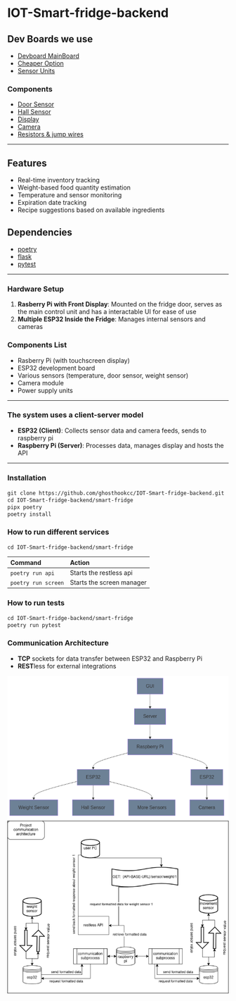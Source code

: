 # IOT-Smart-fridge-backend

## Dev Boards we use 

* [Devboard MainBoard](https://www.raspberrypi.com/products/raspberry-pi-5/)
* [Cheaper Option](https://www.raspberrypi.com/)
* [Sensor Units](https://www.espressif.com/en/products/socs/esp32)
### Components
* [Door Sensor](https://www.kjell.com/se/produkter/smarta-hem/smarta-sensorer/smarta-magnetkontakter/tp-link-tapo-t110-magnetsensor-p65257)
* [Hall Sensor](https://www.elfa.se/sv/givare/hall-och-reed-sensorer/halleffektsensorer/c/cat-DNAV_PL_130601)
* [Display](https://www.amazon.se/s?k=Raspberry+Pi+Screen+7+inch+DSI+Touch+Screen&crid=3PAK537A9J8W&sprefix=raspberry+pi+screen+7+inch+dsi+touch+screen%2Caps%2C117&ref=nb_sb_noss)
* [Camera](https://www.electrokit.com/en/esp32-cam-utvecklingskort-med-wifi-och-kamera)
* [Resistors & jump wires](https://www.digikey.se/?gclsrc=aw.ds&&utm_adgroup=General&utm_source=google&utm_medium=cpc&utm_campaign=SE_Brand_Digi-Key&utm_term=digikey&productid=&utm_content=General&utm_id=go_cmp-237650306_adg-13837730786_ad-535737722073_kwd-13013986_dev-c_ext-_prd-_sig-Cj0KCQiA4-y8BhC3ARIsAHmjC_HThvmMRlUaWEhMMsr9w_Qud-Xe6K-GQS8t3ySLGSlWILlTkvvRQnoaAhxAEALw_wcB&gad_source=1&gclid=Cj0KCQiA4-y8BhC3ARIsAHmjC_HThvmMRlUaWEhMMsr9w_Qud-Xe6K-GQS8t3ySLGSlWILlTkvvRQnoaAhxAEALw_wcB&gclsrc=aw.ds)


*** ***

## Features

* Real-time inventory tracking
* Weight-based food quantity estimation
* Temperature and sensor monitoring
* Expiration date tracking
* Recipe suggestions based on available ingredients

## Dependencies
* [poetry](https://python-poetry.org/)
* [flask](https://flask.palletsprojects.com/en/stable/)
* [pytest](https://docs.pytest.org/en/stable/)


*** ***


### Hardware Setup

1. **Rasberry Pi with Front Display**: Mounted on the fridge door, serves as the main control unit and has a interactable UI for ease of use 
2. **Multiple ESP32 Inside the Fridge**: Manages internal sensors and cameras

### Components List


* Rasberry Pi (with touchscreen display)
* ESP32 development board
* Various sensors (temperature, door sensor, weight sensor)
* Camera module
* Power supply units


*** ***


### The system uses a client-server model

* **ESP32 (Client)**: Collects sensor data and camera feeds, sends to raspberry pi
* **Raspberry Pi (Server)**: Processes data, manages display and hosts the API


*** *** 


### Installation
```
git clone https://github.com/ghosthookcc/IOT-Smart-fridge-backend.git
cd IOT-Smart-fridge-backend/smart-fridge
pipx poetry
poetry install
```

### How to run different services 
```
cd IOT-Smart-fridge-backend/smart-fridge
```

| Command                   | Action                    |
| :------------------------ | :------------------------ |
| `poetry run api`          | Starts the restless api   |
| `poetry run screen`       | Starts the screen manager |


### How to run tests
```
cd IOT-Smart-fridge-backend/smart-fridge
poetry run pytest
```

### Communication Architecture
* **TCP** sockets for data transfer between ESP32 and Raspberry Pi
* **REST**less for external integrations

![Described Topology Architecture](Diagram.png "Topology Architecture")
![Described Communication Architecture](IOT-Smart-fridge.drawio.png "Communication Architecture")
